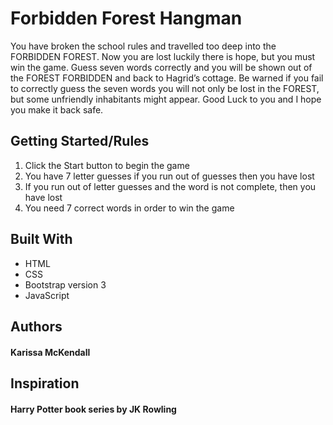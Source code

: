 <h1>Forbidden Forest Hangman </h1> 

<p>You have broken the school rules and travelled too deep into the FORBIDDEN FOREST. Now you are lost luckily there is hope, but you must win the game. Guess seven words correctly and you will be shown out of the FOREST FORBIDDEN and back to Hagrid’s cottage. Be warned if you fail to correctly guess the seven words you will not only be lost in the FOREST, but some unfriendly inhabitants might appear. 
Good Luck to you and I hope you make it back safe.</p>


<h2>Getting Started/Rules</h2>
<ol>
  <li>Click the Start button to begin the game </li>
  <li>You have 7 letter guesses if you run out of guesses then you have lost</li>
  <li>If you run out of letter guesses and the word is not complete, then you have lost</li>
  <li>You need 7 correct words in order to win the game</li>
</ol>



<h2>Built With</h2>
<ul>
  <li>HTML</li>
  <li>CSS</li>
  <li>Bootstrap version 3</li>
  <li>JavaScript</li>  
</ul>  

<h2>Authors</h2>
<h4>Karissa McKendall</h4>


<h2>Inspiration</h2>
<h4>Harry Potter book series by JK Rowling</h4>
